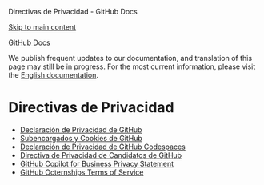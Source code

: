 Directivas de Privacidad - GitHub Docs

[Skip to main content](#main-content)

[](/es)[GitHub Docs](/es)

We publish frequent updates to our documentation, and translation of this page may still be in progress. For the most current information, please visit the [English documentation](/en).

Directivas de Privacidad
==========

* [Declaración de Privacidad de GitHub](/es/site-policy/privacy-policies/github-privacy-statement)
* [Subencargados y Cookies de GitHub](/es/site-policy/privacy-policies/github-subprocessors-and-cookies)
* [Declaración de Privacidad de GitHub Codespaces](/es/site-policy/privacy-policies/github-codespaces-privacy-statement)
* [Directiva de Privacidad de Candidatos de GitHub](/es/site-policy/privacy-policies/github-candidate-privacy-policy)
* [GitHub Copilot for Business Privacy Statement](/es/site-policy/privacy-policies/github-copilot-for-business-privacy-statement)
* [GitHub Octernships Terms of Service](/es/site-policy/privacy-policies/github-octernships-terms-of-service)
